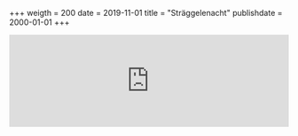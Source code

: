 +++
weigth = 200
date = 2019-11-01
title = "Sträggelenacht" 
publishdate = 2000-01-01
+++

<iframe width="100%" height="166" scrolling="no" frameborder="no" allow="autoplay" src="https://w.soundcloud.com/player/?url=https%3A//api.soundcloud.com/tracks/647078955&color=%23ff5500&auto_play=false&hide_related=false&show_comments=true&show_user=true&show_reposts=false&show_teaser=true"></iframe>
